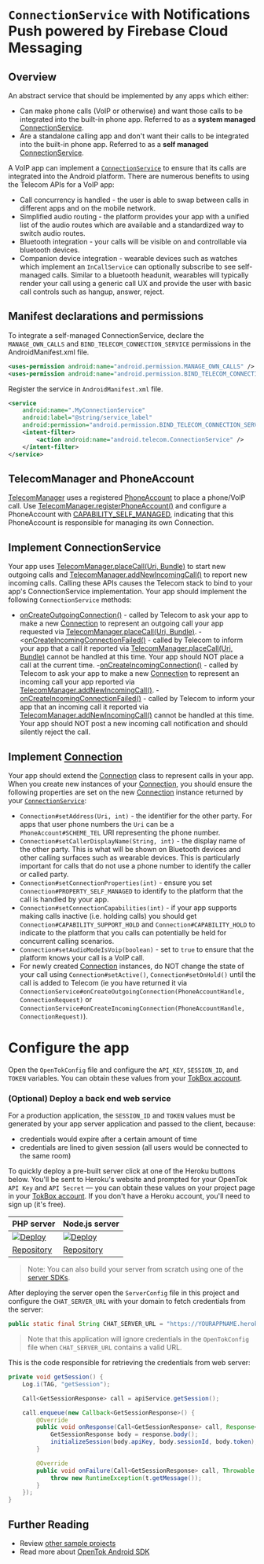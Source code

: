 # `ConnectionService` with Notifications Push powered by Firebase Cloud Messaging

## Overview

An abstract service that should be implemented by any apps which either:
- Can make phone calls (VoIP or otherwise) and want those calls to be integrated into the built-in phone app.  Referred to as a <b>system managed</b> [ConnectionService](https://developer.android.com/reference/android/telecom/ConnectionService).
- Are a standalone calling app and don't want their calls to be integrated into the built-in phone app.  Referred to as a <b>self managed</b> [ConnectionService](https://developer.android.com/reference/android/telecom/ConnectionService).

A VoIP app can implement a [`ConnectionService`](https://developer.android.com/reference/android/telecom/ConnectionService) to ensure that its calls are integrated into the Android platform.  There are numerous benefits to using the Telecom APIs for a VoIP app:
- Call concurrency is handled - the user is able to swap between calls in different apps and on the mobile network.
- Simplified audio routing - the platform provides your app with a unified list of the audio routes which are available and a standardized way to switch audio routes.
- Bluetooth integration - your calls will be visible on and controllable via bluetooth devices.
- Companion device integration - wearable devices such as watches which implement an `InCallService` can optionally subscribe to see self-managed calls.  Similar to a bluetooth headunit, wearables will typically render your call using a generic call UX and provide the user with basic call controls such as hangup, answer, reject.

## Manifest declarations and permissions

To integrate a self-managed ConnectionService, declare the `MANAGE_OWN_CALLS` and `BIND_TELECOM_CONNECTION_SERVICE` permissions in the AndroidManifest.xml file.

```xml
<uses-permission android:name="android.permission.MANAGE_OWN_CALLS" />
<uses-permission android:name="android.permission.BIND_TELECOM_CONNECTION_SERVICE" />

```

Register the service in `AndroidManifest.xml` file.

```xml
<service
    android:name=".MyConnectionService"
    android:label="@string/service_label"
    android:permission="android.permission.BIND_TELECOM_CONNECTION_SERVICE">
    <intent-filter>
        <action android:name="android.telecom.ConnectionService" />
    </intent-filter>
</service>
```

## TelecomManager and PhoneAccount

[TelecomManager](https://developer.android.com/reference/android/telecom/TelecomManager) uses a registered [PhoneAccount](https://developer.android.com/reference/android/telecom/PhoneAccount) to place a phone/VoIP call. Use [TelecomManager.registerPhoneAccount()](https://developer.android.com/reference/android/telecom/TelecomManager#registerPhoneAccount(android.telecom.PhoneAccount)) and configure a PhoneAccount with [CAPABILITY_SELF_MANAGED](https://developer.android.com/reference/android/telecom/PhoneAccount#CAPABILITY_SELF_MANAGED), indicating that this PhoneAccount is responsible for managing its own Connection.

## Implement ConnectionService

Your app uses [TelecomManager.placeCall(Uri, Bundle)](https://developer.android.com/reference/android/telecom/TelecomManager#placeCall(android.net.Uri,%20android.os.Bundle)) to start new outgoing calls and
[TelecomManager.addNewIncomingCall()](https://developer.android.com/reference/android/telecom/TelecomManager#addNewIncomingCall(android.telecom.PhoneAccountHandle,%20android.os.Bundle)) to report new incoming
calls. Calling these APIs causes the Telecom stack to bind to your app's
ConnectionService implementation.
Your app should implement the following `ConnectionService` methods:
- [onCreateOutgoingConnection()](https://developer.android.com/reference/android/telecom/ConnectionService#onCreateOutgoingConnection(android.telecom.PhoneAccountHandle,%20android.telecom.ConnectionRequest)) - called by Telecom to ask your app to make a new [Connection](https://developer.android.com/reference/android/telecom/Connection)
    to represent an outgoing call your app requested via
    [TelecomManager.placeCall(Uri, Bundle)](https://developer.android.com/reference/android/telecom/TelecomManager#placeCall(android.net.Uri,%20android.os.Bundle)).
-<[onCreateIncomingConnectionFailed()](https://developer.android.com/reference/android/telecom/ConnectionService#onCreateIncomingConnectionFailed(android.telecom.PhoneAccountHandle,%20android.telecom.ConnectionRequest)) - called by Telecom to inform your app that a call it reported via
    [TelecomManager.placeCall(Uri, Bundle)](https://developer.android.com/reference/android/telecom/TelecomManager#placeCall(android.net.Uri,%20android.os.Bundle)) cannot be handled at this time.  Your app
    should NOT place a call at the current time.
-[onCreateIncomingConnection()](https://developer.android.com/reference/android/telecom/ConnectionService#onCreateIncomingConnection(android.telecom.PhoneAccountHandle,%20android.telecom.ConnectionRequest)) - called by Telecom to ask your app to make a new [Connection](https://developer.android.com/reference/android/telecom/Connection)
    to represent an incoming call your app reported via
    [TelecomManager.addNewIncomingCall()](https://developer.android.com/reference/android/telecom/TelecomManager#addNewIncomingCall(android.telecom.PhoneAccountHandle,%20android.os.Bundle)).
-[onCreateIncomingConnectionFailed()](https://developer.android.com/reference/android/telecom/ConnectionService#onCreateIncomingConnectionFailed(android.telecom.PhoneAccountHandle,%20android.telecom.ConnectionRequest)) - called by Telecom to inform your app that an incoming call it reported
    via [TelecomManager.addNewIncomingCall()](https://developer.android.com/reference/android/telecom/TelecomManager#addNewIncomingCall(android.telecom.PhoneAccountHandle,%20android.os.Bundle)) cannot be handled
    at this time.  Your app should NOT post a new incoming call notification and should silently
    reject the call.

## Implement [Connection](https://developer.android.com/reference/android/telecom/Connection)

Your app should extend the [Connection](https://developer.android.com/reference/android/telecom/Connection) class to represent calls in your app.  When you
create new instances of your [Connection](https://developer.android.com/reference/android/telecom/Connection), you should ensure the following properties are
set on the new [Connection](https://developer.android.com/reference/android/telecom/Connection) instance returned by your [`ConnectionService`](https://developer.android.com/reference/android/telecom/ConnectionService):
- `Connection#setAddress(Uri, int)` - the identifier for the other party.  For
    apps that user phone numbers the `Uri` can be a `PhoneAccount#SCHEME_TEL` URI
    representing the phone number.
- `Connection#setCallerDisplayName(String, int)` - the display name of the other
    party.  This is what will be shown on Bluetooth devices and other calling surfaces such
    as wearable devices.  This is particularly important for calls that do not use a phone
    number to identify the caller or called party.
- `Connection#setConnectionProperties(int)` - ensure you set
    `Connection#PROPERTY_SELF_MANAGED` to identify to the platform that the call is
    handled by your app.
- `Connection#setConnectionCapabilities(int)` - if your app supports making calls
    inactive (i.e. holding calls) you should get `Connection#CAPABILITY_SUPPORT_HOLD` and
    `Connection#CAPABILITY_HOLD` to indicate to the platform that you calls can potentially
    be held for concurrent calling scenarios.
- `Connection#setAudioModeIsVoip(boolean)` - set to `true` to ensure that the
    platform knows your call is a VoIP call.
- For newly created [Connection](https://developer.android.com/reference/android/telecom/Connection) instances, do NOT change the state of your call
    using `Connection#setActive()`, `Connection#setOnHold()` until the call is added
    to Telecom (ie you have returned it via
    `ConnectionService#onCreateOutgoingConnection(PhoneAccountHandle, ConnectionRequest)`
    or
    `ConnectionService#onCreateIncomingConnection(PhoneAccountHandle, ConnectionRequest)`).


# Configure the app 
Open the `OpenTokConfig` file and configure the `API_KEY`, `SESSION_ID`, and `TOKEN` variables. You can obtain these values from your [TokBox account](https://tokbox.com/account/#/).

### (Optional) Deploy a back end web service

 For a production application, the `SESSION_ID` and `TOKEN` values must be generated by your app server application and passed to the client, because:
 - credentials would expire after a certain amount of time
 - credentials are lined to given session (all users would be connected to the same room)
 
To quickly deploy a pre-built server click at one of the Heroku buttons below. You'll be sent to Heroku's website and prompted for your OpenTok `API Key` and `API Secret` — you can obtain these values on your project page in your [TokBox account](https://tokbox.com/account/user/signup). If you don't have a Heroku account, you'll need to sign up (it's free).

| PHP server  | Node.js server|
| ------------- | ------------- |
| <a href="https://heroku.com/deploy?template=https://github.com/opentok/learning-opentok-php" target="_blank"> <img src="https://www.herokucdn.com/deploy/button.png" alt="Deploy"></a>  | <a href="https://heroku.com/deploy?template=https://github.com/opentok/learning-opentok-node" target="_blank"> <img src="https://www.herokucdn.com/deploy/button.png" alt="Deploy"></a>  |
| [Repository](https://github.com/opentok/learning-opentok-php) | [Repository](https://github.com/opentok/learning-opentok-node) |

> Note: You can also build your server from scratch using one of the [server SDKs](https://tokbox.com/developer/sdks/server/).

After deploying the server open the `ServerConfig` file in this project and configure the `CHAT_SERVER_URL` with your domain to fetch credentials from the server:

```java
public static final String CHAT_SERVER_URL = "https://YOURAPPNAME.herokuapp.com";
```

> Note that this application will ignore credentials in the `OpenTokConfig` file when `CHAT_SERVER_URL` contains a valid URL.

This is the code responsible for retrieving the credentials from web server:

```java
private void getSession() {
    Log.i(TAG, "getSession");

    Call<GetSessionResponse> call = apiService.getSession();

    call.enqueue(new Callback<GetSessionResponse>() {
        @Override
        public void onResponse(Call<GetSessionResponse> call, Response<GetSessionResponse> response) {
            GetSessionResponse body = response.body();
            initializeSession(body.apiKey, body.sessionId, body.token);
        }

        @Override
        public void onFailure(Call<GetSessionResponse> call, Throwable t) {
            throw new RuntimeException(t.getMessage());
        }
    });
}
```

## Further Reading

* Review [other sample projects](../)
* Read more about [OpenTok Android SDK](https://tokbox.com/developer/sdks/android/)
